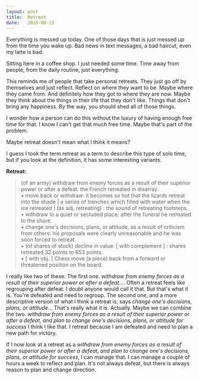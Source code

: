 ```yaml
---
layout: post
title:  Retreat
date:   2016-08-13
---
```

Everything is messed up today. One of those days that is just messed up from the time you wake up. Bad news in text messages, a bad haircut, even my latte is bad.

Sitting here in a coffee shop. I just needed some time. Time away from people, from the daily routine, just everything.

This reminds me of people that take personal retreats. They just go off by themselves and just reflect. Reflect on where they want to be. Maybe where they came from. And definitely how they got to where they are now. Maybe they think about the things in their life that they don't like. Things that don't bring any happiness. By the way, you should shed all of those things.

I wonder how a person can do this without the luxury of having enough free time for that. I know I can't get that much free time. Maybe that's part of the problem.

Maybe retreat doesn't mean what I think it means?

I guess I took the term retreat as a term to describe this type of solo time, but if you look at the definition, it has some interesting variants.

__Retreat:__

> (of an army) withdraw from enemy forces as a result of their superior power or after a defeat: the French retreated in disarray.  
• move back or withdraw: it becomes so hot that the lizards retreat into the shade | a series of trenches which filled with water when the ice retreated | (as adj. retreating) : the sound of retreating footsteps.  
• withdraw to a quiet or secluded place: after the funeral he retreated to the shore.  
• change one's decisions, plans, or attitude, as a result of criticism from others: his proposals were clearly unreasonable and he was soon forced to retreat.  
• (of shares of stock) decline in value: [ with complement ] : shares retreated 32 points to 653 points.  
• [ with obj. ] Chess move (a piece) back from a forward or threatened position on the board.

I really like two of these. The first one. _withdraw from enemy forces as a result of their superior power or after a defeat..._. Often a retreat feels like regrouping after defeat. I doubt anyone would call it that. But that's what it is. You're defeated and need to regroup. The second one, and a more descriptive version of what I think a retreat is, says _change one's decisions, plans, or attitude..._ That's really what it is. Actually. Maybe we can combine the two. _withdraw from enemy forces as a result of their superior power or after a defeat, and plan to change one's decisions, plans, or attitude for success_ I think I like that. I retreat because I am defeated and need to plan a new path for victory.

If I now look at a retreat as a _withdraw from enemy forces as a result of their superior power or after a defeat, and plan to change one's decisions, plans, or attitude for success_, I can manage that. I can manage a couple of hours a week to reflect and plan. It's not always defeat, but there is always reason to plan and change direction.




